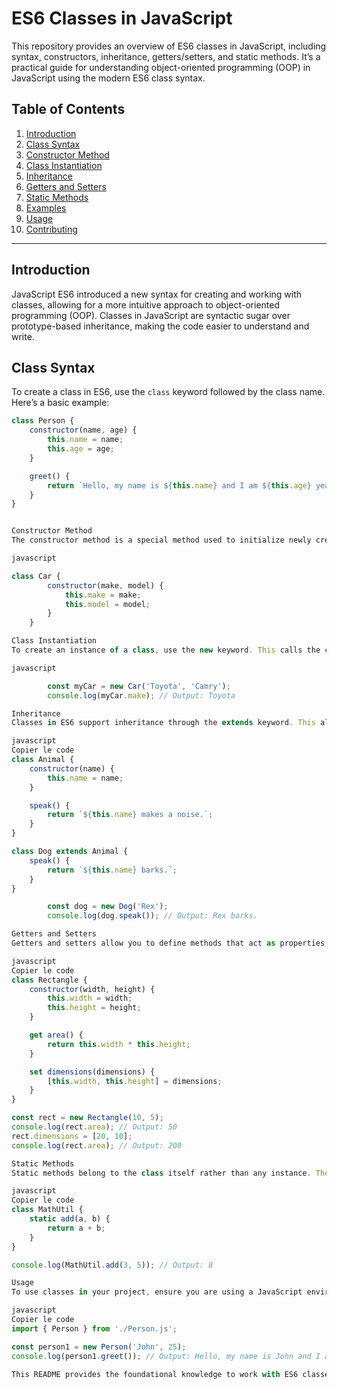 # ES6 Classes in JavaScript

This repository provides an overview of ES6 classes in JavaScript, including syntax, constructors, inheritance, getters/setters, and static methods. It’s a practical guide for understanding object-oriented programming (OOP) in JavaScript using the modern ES6 class syntax.

## Table of Contents

1. [Introduction](#introduction)
2. [Class Syntax](#class-syntax)
3. [Constructor Method](#constructor-method)
4. [Class Instantiation](#class-instantiation)
5. [Inheritance](#inheritance)
6. [Getters and Setters](#getters-and-setters)
7. [Static Methods](#static-methods)
8. [Examples](#examples)
9. [Usage](#usage)
10. [Contributing](#contributing)

---

## Introduction

JavaScript ES6 introduced a new syntax for creating and working with classes, allowing for a more intuitive approach to object-oriented programming (OOP). Classes in JavaScript are syntactic sugar over prototype-based inheritance, making the code easier to understand and write.

## Class Syntax

To create a class in ES6, use the `class` keyword followed by the class name. Here’s a basic example:

```javascript
class Person {
    constructor(name, age) {
        this.name = name;
        this.age = age;
    }

    greet() {
        return `Hello, my name is ${this.name} and I am ${this.age} years old.`;
    }
}


Constructor Method
The constructor method is a special method used to initialize newly created objects. When an instance of a class is created, the constructor is automatically called:

javascript

class Car {
        constructor(make, model) {
            this.make = make;
            this.model = model;
        }
    }

Class Instantiation
To create an instance of a class, use the new keyword. This calls the constructor and sets up the new object:

javascript

        const myCar = new Car('Toyota', 'Camry');
        console.log(myCar.make); // Output: Toyota  

Inheritance
Classes in ES6 support inheritance through the extends keyword. This allows one class to inherit properties and methods from another class:

javascript
Copier le code
class Animal {
    constructor(name) {
        this.name = name;
    }

    speak() {
        return `${this.name} makes a noise.`;
    }
}

class Dog extends Animal {
    speak() {
        return `${this.name} barks.`;
    }
}

        const dog = new Dog('Rex');
        console.log(dog.speak()); // Output: Rex barks.

Getters and Setters
Getters and setters allow you to define methods that act as properties. Getters retrieve values, while setters allow you to set values in a controlled way:

javascript
Copier le code
class Rectangle {
    constructor(width, height) {
        this.width = width;
        this.height = height;
    }

    get area() {
        return this.width * this.height;
    }

    set dimensions(dimensions) {
        [this.width, this.height] = dimensions;
    }
}

const rect = new Rectangle(10, 5);
console.log(rect.area); // Output: 50
rect.dimensions = [20, 10];
console.log(rect.area); // Output: 200

Static Methods
Static methods belong to the class itself rather than any instance. They are useful for utility functions related to the class:

javascript
Copier le code
class MathUtil {
    static add(a, b) {
        return a + b;
    }
}

console.log(MathUtil.add(3, 5)); // Output: 8

Usage
To use classes in your project, ensure you are using a JavaScript environment that supports ES6 or use a transpiler like Babel. Simply create your classes in .js files and import them as needed.

javascript
Copier le code
import { Person } from './Person.js';

const person1 = new Person('John', 25);
console.log(person1.greet()); // Output: Hello, my name is John and I am 25 y

This README provides the foundational knowledge to work with ES6 classes and start implementing OOP patterns in JavaScript.  